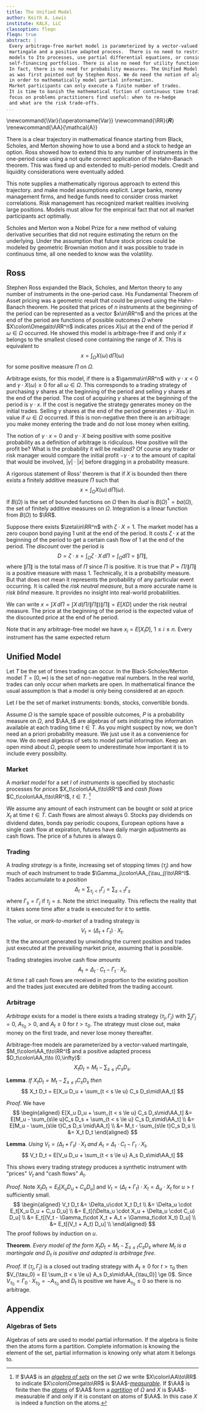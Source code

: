 ```yaml
---
title: The Unified Model
author: Keith A. Lewis
institute: KALX, LLC
classoption: fleqn
fleqn: true
abstract: |
 Every arbitrage-free market model is parameterized by a vector-valued
 martingale and a positive adapted process.  There is no need to restrict
 models to Ito processes, use partial differential equations, or consider
 self-financing portfolios. There is also no need for utility functions or market equilibrium.
 In fact, there is no need for probability measures. The Unified Model involves only geometry,
 as was first pointed out by Stephen Ross. We do need the notion of algebras of sets
 in order to mathematically model partial information.
 Market participants can only execute a finite number of trades.
 It is time to banish the mathematical fiction of continuous time trading and
 focus on problems practitioners find useful: when to re-hedge
 and what are the risk trade-offs.
...
```


\newcommand{\Var}{\operatorname{Var}}
\newcommand{\RR}{𝑹}
\renewcommand{\AA}{\mathcal{A}}

There is a clear trajectory in mathematical finance starting from Black,
Scholes, and Merton showing how to use a bond and a stock to hedge an
option. Ross showed how to extend this to any number of instruments
in the one-period case using a not quite correct application of the
Hahn-Banach theorem. This was fixed up and extended to multi-period
models. Credit and liquidity considerations were eventually added.

This note supplies a mathematically rigorous approach to extend this trajectory.
and make model assumptions explicit.
Large banks, money management firms, and hedge funds need to consider
cross market correlations. Risk management has recognized market
realities involving large positions. Models must allow for the
empirical fact that not all market participants act optimally.

Scholes and Merton won a Nobel Prize for a new method of valuing derivative securities that
did not require estimating the return on the underlying. Under the assumption that
future stock prices could be modeled by geometric Brownian motion and it was possible
to trade in continuous time, all one needed to know was the volatility.

## Ross

Stephen Ross expanded the Black, Scholes, and Merton theory to
any number of instruments in the one-period case.
His Fundamental
Theorem of Asset pricing was a geometric result that could be proved
using the Hahn-Banach theorem.  He posited that prices of $n$ instruments
at the beginning of the period can be represented as a vector $x\in\RR^n$
and the prices at the end of the period are functions of possible outcomes $\Omega$
where $X\colon\Omega\to\RR^n$ indicates prices $X(\omega)$ at the end of the
period if $\omega\in\Omega$ occurred.  He showed this model is arbitrage-free if and
only if $x$ belongs to the smallest closed cone containing the range of
$X$. This is equivalent to
$$
	x = \int_\Omega X(\omega)\,d\Pi(\omega)
$$
for some positive measure $\Pi$ on $\Omega$.

Arbitrage exists, for this model, if there is a $\gamma\in\RR^n$
with $\gamma\cdot x < 0$ and $\gamma\cdot X(\omega)\ge0$ for all
$\omega\in\Omega$.  This corresponds to a trading strategy of purchasing
$\gamma$ shares at the beginning of the period and selling $\gamma$
shares at the end of the period.  The cost of acquiring $\gamma$ shares
at the beginning of the period is $\gamma\cdot x$. If the cost is
negative the strategy generates money on the initial trades.
Selling $\gamma$ shares at the end of the period generates
$\gamma\cdot X(\omega)$ in value if $\omega\in\Omega$ occurred.
If this is non-negative then there is an arbitrage:
you make money entering the trade and do not lose money when exiting.

The notion of $\gamma\cdot x = 0$ and $\gamma\cdot X$ being positive with
some positive probability as a definition of arbitrage is ridiculous.
How positive will the profit be? What is the probability it will be
realized?
Of course any trader or risk manager would compare the initial profit
$-\gamma\cdot x$ to the amount of capital that would be involved,
$|\gamma|\cdot |x|$ before dragging in a probability measure.

A rigorous statement of Ross' theorem is that if $X$ is bounded then
there exists a finitely additive measure $\Pi$ such that
$$
	x = \int_\Omega X(\omega)\,d\Pi(\omega).
$$
If $B(\Omega)$ is the set of bounded functions on $\Omega$
then its _dual_ is $B(\Omega)^* = ba(\Omega)$, the set of
finitely additive measures on $\Omega$. Integration is
a linear function from $B(\Omega)$ to $\RR$.

Suppose there exists $\zeta\in\RR^n$ with $\zeta\cdot X = 1$.
The market model has a zero coupon bond paying 1 unit at the end of the period.
It costs $\zeta\cdot x$ at the beginning of the period
to get a certain cash flow of $1$ at the end of the period.
The _discount_ over the period is
$$
	D = \zeta\cdot x = \int_\Omega \zeta\cdot X\,d\Pi = \int_\Omega d\Pi = \|\Pi\|,
$$
where $\|\Pi\|$ is the total mass of $\Pi$ since $\Pi$ is positive.
It is true that $P = \Pi/\|\Pi\|$ is a positive measure
with mass 1. Technically, it is a probability measure. But that does not
mean it represents the probability of any particular event occurring.
It is called the _risk neutral measure_, but a more accurate name
is _risk blind_ measure. It provides no insight into real-world probabilities.

We can write $x = \int X\,d\Pi = \int X\,d(\Pi/\|\Pi\|) \|\Pi\| = E[XD]$
under the risk neutral measure. The price at the beginning of the
period is the expected value of the discounted price at the end of he period.

Note that in any arbitrage-free model we have $x_i = E[X_iD]$, $1\le i\le n$.
Every instrument has the same expected return

## Unified Model

Let $T$ be the set of times trading can occur. 
In the Black-Scholes/Merton model $T = [0,\infty)$ is
the set of non-negative real numbers.
In the real world, trades can only occur when markets are open.
In mathematical finance the usual assumption is that a model
is only being considered at an _epoch_.

Let $I$ be the set of market instruments: bonds, stocks, convertible
bonds.


Assume $\Omega$ is the sample space of possible outcomes, $P$ is a probability measure
on $\Omega$, and $\AA_t$ are algebras of sets
indicating the information available at each trading time $t\in T$.
As you might suspect by now, we don't need an a priori probability
measure. We just use it as a convenience for now.
We do need algebras of sets to model partial information.
Keep an open mind about $\Omega$, people seem to underestimate
how important it is to include every possibilty.

### Market

A _market model_  for a set $I$ of _instruments_ is specified by
stochastic processes for _prices_ $X_t\colon\AA_t\to\RR^I$
and _cash flows_ $C_t\colon\AA_t\to\RR^I$, $t\in T$. [^1]

[^1]: If $\AA$ is an [_algebra of
sets_](https://en.wikipedia.org/wiki/Algebra_of_sets) on the set
$\Omega$ we write $X\colon\AA\to\RR$ to indicate $X\colon\Omega\to\RR$ is
$\AA$-[_measurable_](https://en.wikipedia.org/wiki/Measurable_function).
If $\AA$ is finite then the
[_atoms_](https://en.wikipedia.org/wiki/Atom_(measure_theory)) of $\AA$
form a [_partition_](https://en.wikipedia.org/wiki/Partition_of_a_set)
of $\Omega$ and $X$ is $\AA$-measurable if and only if it is constant
on atoms of $\AA$. In this case $X$ is indeed a function on the atoms.

[^2]: If $A$ and $B$ are sets then $A^B = \{f\colon B\to A\}$ is
the set of all functions from $B$ to $A$.

We assume any amount of each instrument can be bought or sold at price $X_t$ at time $t\in T$.
Cash flows are almost always 0. Stocks pay dividends on dividend dates, bonds pay 
periodic coupons, European options have a single cash flow at expiration, futures have
daily margin adjustments as cash flows. The price of a futures is always 0.

### Trading

A _trading strategy_ is a finite, increasing set of stopping times $(\tau_j)$
and how much of each instrument to trade $\Gamma_j\colon\AA_{\tau_j}\to\RR^I$.
Trades accumulate to a _position_
$$
	\Delta_t = \sum_{\tau_j < t}\Gamma_j = \sum_{s < t} \Gamma_s
$$
where $\Gamma_s = \Gamma_j$ if $\tau_j = s$.
Note the strict inequality. This reflects the reality that it takes some time
after a trade is executed for it to settle.

The _value_, or _mark-to-market_ of a trading strategy is
$$
	V_t = (\Delta_t + \Gamma_t)\cdot X_t.
$$
It the the amount
generated by unwinding the current position and trades just executed at
the prevailing market price, assuming that is possible.

Trading strategies involve cash flow _amounts_ 
$$
	A_t = \Delta_t\cdot C_t - \Gamma_t\cdot X_t.
$$
At time $t$ all cash flows are received in proportion to the existing position and
the trades just executed are debited from the trading account.

### Arbitrage

_Arbitrage_ exists for a model is there exists a trading strategy $(\tau_j, \Gamma_j)$
with $\sum_j \Gamma_j = 0$, $A_{\tau_0} > 0$, and $A_t\ge0$ for $t > \tau_0$.
The strategy must close out, make money on the first trade, and never lose money thereafter.

Arbitrage-free models are parameterized by a vector-valued martingale,
$M_t\colon\AA_t\to\RR^I$ and a positive adapted process $D_t\colon\AA_t\to (0,\infty)$:
$$
	X_t D_t = M_t - \sum_{s\le t}C_s D_s.
$$

__Lemma__. _If $X_t D_t = M_t - \sum_{s\le t}C_s D_s$ then_
$$
	X_t D_t = E[X_u D_u + \sum_{t < s \le u} C_s D_s\mid\AA_t]
$$

_Proof_. We have
$$
\begin{aligned}
	E[X_u D_u + \sum_{t < s \le u} C_s D_s\mid\AA_t]
	&= E[M_u - \sum_{s\le u}C_s D_s + \sum_{t < s \le u} C_s D_s\mid\AA_t] \\
	&= E[M_u - \sum_{s\le t}C_s D_s \mid\AA_t] \\
	&= M_t - \sum_{s\le t}C_s D_s \\
	&= X_t D_t
\end{aligned}
$$

__Lemma__. _Using $V_t = (\Delta_t + \Gamma_t)\cdot X_t$ and $A_t = \Delta_t\cdot C_t - \Gamma_t\cdot X_t$,_
$$
	V_t D_t = E[V_u D_u + \sum_{t < s \le u} A_s D_s\mid\AA_t]
$$

This shows every trading strategy produces a synthetic instrument with "prices" $V_t$ and
"cash flows" $A_t$.

_Proof_. Note $X_t D_t = E_t[X_u D_u + C_u D_u]$ and $V_t = (\Delta_t + \Gamma_t)\cdot X_t
= \Delta_u\cdot X_t$ for $u > t$ sufficiently small.
$$
\begin{aligned}
	V_t D_t &= \Delta_u\cdot X_t D_t \\
	&= \Delta_u \cdot E_t[X_u D_u + C_u D_u] \\
	&= E_t[(\Delta_u \cdot X_u + \Delta_u \cdot C_u) D_u] \\
	&= E_t[(V_t - \Gamma_t\cdot X_t + A_t + \Gamma_t\cdot X_t) D_u] \\
	&= E_t[(V_t + A_t) D_u] \\
\end{aligned}
$$
The proof follows by induction on $u$.

__Theorem__. _Every model of the form $X_t D_t = M_t - \sum_{s\le t}C_s D_s$ where $M_t$ is
a martingale and $D_t$ is positive and adapted is arbitrage free_.

_Proof_. If $(\tau_j, \Gamma_j)$ is a closed out trading strategy with $A_t\ge0$ for $t > \tau_0$
then $V_{\tau_0} = E[ \sum_{t < s \le u} A_s D_s\mid\AA_{\tau_0}] \ge 0$.
Since $V_{\tau_0} = \Gamma_0\cdot X_{\tau_0} = -A_{\tau_0}$ and $D_t$ is positive we have
$A_{\tau_0} \le 0$ so there is no arbitrage.

## Appendix

### Algebras of Sets

Algebras of sets are used to model partial information.
If the algebra is finite then the atoms form a partition.
Complete information is knowing the element of the set,
partial information is knowing only what atom it belongs to.
